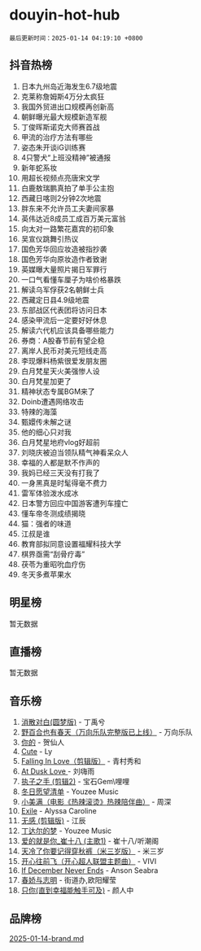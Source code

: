 # douyin-hot-hub

`最后更新时间：2025-01-14 04:19:10 +0800`

## 抖音热榜

1. 日本九州岛近海发生6.7级地震
1. 克莱称詹姆斯4万分太疯狂
1. 我国外贸进出口规模再创新高
1. 朝鲜曝光最大规模新造军舰
1. 丁俊晖斯诺克大师赛首战
1. 甲流的治疗方法有哪些
1. 姿态朱开谈iG训练赛
1. 4只警犬“上班没精神”被通报
1. 新年蛇系妆
1. 用超长视频点亮唐宋文学
1. 白鹿敖瑞鹏真拍了单手公主抱
1. 西藏日喀则2分钟2次地震
1. 胖东来不允许员工夫妻间家暴
1. 英伟达近8成员工成百万美元富翁
1. 向太对一路繁花嘉宾的初印象
1. 吴宣仪跳舞引热议
1. 国色芳华回应妆造被指抄袭
1. 国色芳华向原妆造作者致谢
1. 英媒曝大量照片揭日军罪行
1. 一口气看懂车厘子为啥价格暴跌
1. 解读乌军俘获2名朝鲜士兵
1. 西藏定日县4.9级地震
1. 东部战区代表团将访问日本
1. 感染甲流后一定要好好休息
1. 解读六代机应该具备哪些能力
1. 券商：A股春节前有望企稳
1. 离岸人民币对美元短线走高
1. 李现爆料杨紫很爱发朋友圈
1. 白月梵星天火美强惨人设
1. 白月梵星加更了
1. 精神状态专属BGM来了
1. Doinb遭遇网络攻击
1. 特辣的海藻
1. 甄嬛传未解之谜
1. 他的细心只对我
1. 白月梵星地府vlog好超前
1. 刘晓庆被迫当领队精气神看呆众人
1. 幸福的人都是默不作声的
1. 我妈已经三天没有打我了
1. 一身黑真是时髦得毫不费力
1. 雷军体验泼水成冰
1. 日本警方回应中国游客遭列车撞亡
1. 懂车帝冬测成绩揭晓
1. 猫：强者的味道
1. 江叔是谁
1. 教育部拟同意设置福耀科技大学
1. 棋界亟需“刮骨疗毒”
1. 茯苓为重昭吮血疗伤
1. 冬天多煮苹果水

## 明星榜

暂无数据

## 直播榜

暂无数据

## 音乐榜

1. [消散对白(圆梦版)](https://sf5-hl-cdn-tos.douyinstatic.com/obj/tos-cn-ve-2774/og4jB5I5IizzoZVAAAzWgBMAsMDWoArfwBOiFs) - 丁禹兮
1. [野百合也有春天（万向乐队完整版已上线）](https://sf5-hl-cdn-tos.douyinstatic.com/obj/tos-cn-ve-2774/oMnUxhRAMiAGBqDtIPBQ7ACYQZFlJCftcgeDJE) - 万向乐队
1. [你的](https://sf5-hl-cdn-tos.douyinstatic.com/obj/tos-cn-ve-2774/oYuIeKf42jB7sEV6B2upMdpYAgfrQWj0FeRegh) - 贺仙人
1. [Cute](https://sf5-hl-cdn-tos.douyinstatic.com/obj/tos-cn-ve-2774/o4IbIzHWKAAB4wsS5qMBRiiAlEBGTpQRNfFvuo) - Ly
1. [Falling In Love（剪辑版）](https://sf5-hl-cdn-tos.douyinstatic.com/obj/tos-cn-ve-2774/o8ajpA8zzgBPahbBIO8AcKGBLJezFCRd1wfP9f) - 青村秀和
1. [ At Dusk  Love ](https://sf5-hl-cdn-tos.douyinstatic.com/obj/tos-cn-ve-2774/o8CrpCf5CaYgI4ZrtQgMQAFEfuGqNnRSDQAPBc) - 刘嗨雨
1. [执子之手 (剪辑2)](https://sf5-hl-cdn-tos.douyinstatic.com/obj/tos-cn-ve-2774/oUoZLQjCc31XzqsBnBQUNgeKtYPBcgbFDwtfcu) - 宝石Gem\哩哩
1. [冬日愿望清单](https://sf5-hl-cdn-tos.douyinstatic.com/obj/tos-cn-ve-2774/oIIgUOeamCFCVAzxN6MFRLIBlLGpUqQxeeHrLE) - Youzee Music
1. [小美满（电影《热辣滚烫》热辣陪伴曲）](https://sf5-hl-cdn-tos.douyinstatic.com/obj/tos-cn-ve-2774/o0GAn2lSgfZIDUgtevCGDQYnFg4CwnrBaxbTZL) - 周深
1. [Exile](https://sf6-cdn-tos.douyinstatic.com/obj/tos-cn-ve-2774/oYj4gAQTknKE3WW0Je8KGmQ7z1cA4FefwtbufD) - Alyssa Caroline
1. [无感 (剪辑版)](https://sf5-hl-cdn-tos.douyinstatic.com/obj/tos-cn-ve-2774/o0eIsUzJBDlQaQFC5OFlgbMEZC1TFYBftOBn6p) - 江辰
1. [丁达尔的梦](https://sf5-hl-cdn-tos.douyinstatic.com/obj/tos-cn-ve-2774/oMU3WirUZBVQkAC9ccG5P2IQirziZM2RTInUY) - Youzee Music
1. [爱的就是你_崔十八 (主歌1)](https://sf5-hl-cdn-tos.douyinstatic.com/obj/tos-cn-ve-2774/oI5BO5DhFZ6UTcNCnZaOCBLtZ7WIMQGfgnXf5E) - 崔十八/听潮阁
1. [天冷了你要记得穿秋裤（米三岁版）](https://sf3-cdn-tos.douyinstatic.com/obj/tos-cn-ve-2774/oQlIwVIDWiZ6BQilAorS7MA0AgCkQDvcZAdm1) - 米三岁
1. [开心往前飞（开心超人联盟主题曲）](https://sf5-hl-cdn-tos.douyinstatic.com/obj/tos-cn-ve-2774/9d8fb7c82cf1421fb93a9fe925275e0a) - VIVI
1. [If December Never Ends](https://sf5-hl-cdn-tos.douyinstatic.com/obj/tos-cn-ve-2774/oY1IQMoTgCFIBg8RZifyqlBBt1UFgitTYmxeOS) - Anson Seabra
1. [春娇与志明](https://sf5-hl-cdn-tos.douyinstatic.com/obj/tos-cn-ve-2774/e530d8fceb7044b39707d7f9ff54add1) - 街道办,欧阳耀莹
1. [只你(直到幸福能触手可及)](https://sf5-hl-cdn-tos.douyinstatic.com/obj/tos-cn-ve-2774/o0lBkRDzFTeaVSUz3ZZSCBVtZ5DIMQGfgmEAuE) - 颜人中

## 品牌榜

[2025-01-14-brand.md](2025-01-14-brand.md)
